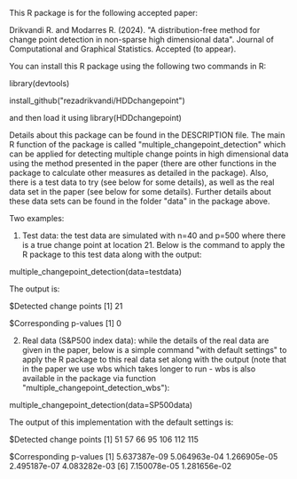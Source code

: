 This R package is for the following accepted paper:

Drikvandi R. and Modarres R. (2024). "A distribution-free method for change point detection in non-sparse high dimensional data". Journal of Computational and Graphical Statistics. Accepted (to appear).

You can install this R package using the following two commands in R:

library(devtools)

install_github("rezadrikvandi/HDDchangepoint")

and then load it using library(HDDchangepoint)

Details about this package can be found in the DESCRIPTION file. The main R function of the package is called "multiple_changepoint_detection" which can be applied for detecting multiple change points in high dimensional data using the method presented in the paper (there are other functions in the package to calculate other measures as detailed in the package). Also, there is a test data to try (see below for some details), as well as the real data set in the paper (see below for some details). Further details about these data sets can be found in the folder "data" in the package above.

Two examples:

1) Test data: the test data are simulated with n=40 and p=500 where there is a true change point at location 21. Below is the command to apply the R package to this test data along with the output:

multiple_changepoint_detection(data=testdata)

The output is:

$Detected change points [1] 21

$Corresponding p-values [1] 0

2) Real data (S&P500 index data): while the details of the real data are given in the paper, below is a simple command "with default settings" to apply the R package to this real data set along with the output (note that in the paper we use wbs which takes longer to run - wbs is also available in the package via function "multiple_changepoint_detection_wbs"):

multiple_changepoint_detection(data=SP500data)

The output of this implementation with the default settings is:

$Detected change points [1] 51 57 66 95 106 112 115

$Corresponding p-values [1] 5.637387e-09 5.064963e-04 1.266905e-05 2.495187e-07 4.083282e-03 [6] 7.150078e-05 1.281656e-02

